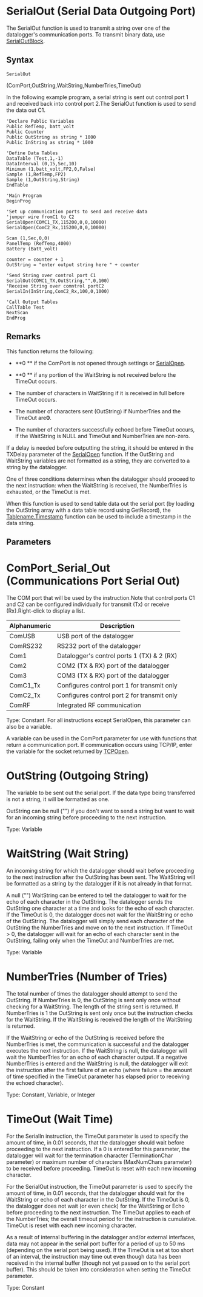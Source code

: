 # SerialOut (Serial Data Outgoing Port)

The SerialOut function is used to transmit a string over one of the datalogger's communication ports. To transmit binary data, use [SerialOutBlock](serialoutblock.md).

## Syntax

```
SerialOut
```

(ComPort,OutString,WaitString,NumberTries,TimeOut)

In the following example program, a serial string is sent out control port 1 and received back into control port 2.The SerialOut function is used to send the data out C1.

```
'Declare Public Variables
Public RefTemp, batt_volt
Public Counter
Public OutString as string * 1000
Public InString as string * 1000

'Define Data Tables
DataTable (Test,1,-1)
DataInterval (0,15,Sec,10)
Minimum (1,batt_volt,FP2,0,False)
Sample (1,RefTemp,FP2)
Sample (1,OutString,String)
EndTable

'Main Program
BeginProg

'Set up communication ports to send and receive data
'jumper wire fromC1 to C2
SerialOpen(COMC1_TX,115200,0,0,10000)
SerialOpen(ComC2_Rx,115200,0,0,10000)

Scan (1,Sec,0,0)
PanelTemp (RefTemp,4000)
Battery (Batt_volt)

counter = counter + 1
OutString = "enter output string here " + counter

'Send String over control port C1
SerialOut(COMC1_TX,OutString,"",0,100)
'Receive String over comntrol portC2
SerialIn(InString,ComC2_Rx,100,0,1000)

'Call Output Tables
CallTable Test
NextScan
EndProg
```

## Remarks

This function returns the following:

- **0 ** if the ComPort is not opened through settings or [SerialOpen](serialopen.md).

- **0 ** if any portion of the WaitString is not received before the TimeOut occurs.

- The number of characters in WaitString if it is received in full before TimeOut occurs.

- The number of characters sent (OutString) if NumberTries and the TimeOut are**0**.

- The number of characters successfully echoed before TimeOut occurs, if the WaitString is NULL and TimeOut and NumberTries are non-zero.

If a delay is needed before outputting the string, it should be entered in the TXDelay parameter of the [SerialOpen](serialopen.md) function. If the OutString and WaitString variables are not formatted as a string, they are converted to a string by the datalogger.

One of three conditions determines when the datalogger should proceed to the next instruction: when the WaitString is received, the NumberTries is exhausted, or the TimeOut is met.

When this function is used to send table data out the serial port (by loading the OutString array with a data table record using GetRecord), the [Tablename.Timestamp](tablenametimestamp.md) function can be used to include a timestamp in the data string.

## Parameters

# ComPort_Serial_Out (Communications Port Serial Out)

The COM port that will be used by the instruction.Note that control ports C1 and C2 can be configured individually for transmit (Tx) or receive (Rx).Right-click to display a list.

| Alphanumeric | Description                                 |
| ------------ | ------------------------------------------- |
| ComUSB       | USB port of the datalogger                  |
| ComRS232     | RS232 port of the datalogger                |
| Com1         | Datalogger's control ports 1 (TX) & 2 (RX)  |
| Com2         | COM2 (TX & RX) port of the datalogger       |
| Com3         | COM3 (TX & RX) port of the datalogger       |
| ComC1_Tx     | Configures control port 1 for transmit only |
| ComC2_Tx     | Configures control port 2 for transmit only |
| ComRF        | Integrated RF communication                 |

Type: Constant. For all instructions except SerialOpen, this parameter can also be a variable.

A variable can be used in the ComPort parameter for use with functions that return a communication port. If communication occurs using TCP/IP, enter the variable for the socket returned by [TCPOpen](tcpopen.md).

# OutString (Outgoing String)

The variable to be sent out the serial port. If the data type being transferred is not a string, it will be formatted as one.

OutString can be null ("") if you don't want to send a string but want to wait for an incoming string before proceeding to the next instruction.

Type: Variable

# WaitString (Wait String)

An incoming string for which the datalogger should wait before proceeding to the next instruction after the OutString has been sent. The WaitString will be formatted as a string by the datalogger if it is not already in that format.

A null ("") WaitString can be entered to tell the datalogger to wait for the echo of each character in the OutString. The datalogger sends the OutString one character at a time and looks for the echo of each character. If the TimeOut is 0, the datalogger does not wait for the WaitString or echo of the OutString. The datalogger will simply send each character of the OutString the NumberTries and move on to the next instruction. If TimeOut > 0, the datalogger will wait for an echo of each character sent in the OutString, failing only when the TimeOut and NumberTries are met.

Type: Variable

# NumberTries (Number of Tries)

The total number of times the datalogger should attempt to send the OutString. If NumberTries is 0, the OutString is sent only once without checking for a WaitString. The length of the string sent is returned. If NumberTries is 1 the OutString is sent only once but the instruction checks for the WaitString. If the WaitString is received the length of the WaitString is returned.

If the WaitString or echo of the OutString is received before the NumberTries is met, the communication is successful and the datalogger executes the next instruction. If the WaitString is null, the datalogger will wait the NumberTries for an echo of each character output. If a negative NumberTries is entered and the WaitString is null, the datalogger will exit the instruction after the first failure of an echo (where failure = the amount of time specified in the TimeOut parameter has elapsed prior to receiving the echoed character).

Type: Constant, Variable, or Integer

# TimeOut (Wait Time)

For the SerialIn instruction, the TimeOut parameter is used to specify the amount of time, in 0.01 seconds, that the datalogger should wait before proceeding to the next instruction. If a 0 is entered for this parameter, the datalogger will wait for the termination character (TerminationChar parameter) or maximum number of characters (MaxNumChars parameter) to be received before proceeding. TimeOut is reset with each new incoming character.

For the SerialOut instruction, the TimeOut parameter is used to specify the amount of time, in 0.01 seconds, that the datalogger should wait for the WaitString or echo of each character in the OutString. If the TimeOut is 0, the datalogger does not wait (or even check) for the WaitString or Echo before proceeding to the next instruction. The TimeOut applies to each of the NumberTries; the overall timeout period for the instruction is cumulative. TimeOut is reset with each new incoming character.

As a result of internal buffering in the datalogger and/or external interfaces, data may not appear in the serial port buffer for a period of up to 50 ms (depending on the serial port being used). If the TimeOut is set at too short of an interval, the instruction may time out even though data has been received in the internal buffer (though not yet passed on to the serial port buffer). This should be taken into consideration when setting the TimeOut parameter.

Type: Constant

